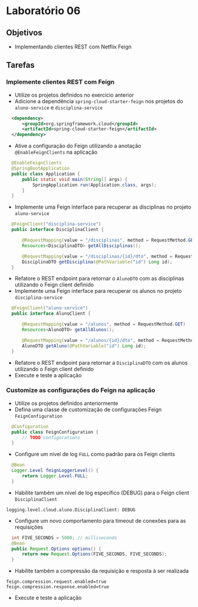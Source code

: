 # Laboratório 06

## Objetivos
- Implementando clientes REST com Netflix Feign

## Tarefas

### Implemente clientes REST com Feign
- Utilize os projetos definidos no exercício anterior
- Adicione a dependência `spring-cloud-starter-feign` nos projetos do `aluno-service` e `disciplina-service`
```xml
  <dependency>
      <groupId>org.springframework.cloud</groupId>
      <artifactId>spring-cloud-starter-feign</artifactId>
  </dependency>
```
- Ative a configuração do Feign utilizando a anotação `@EnableFeignClients` na aplicação
```java
  @EnableFeignClients
  @SpringBootApplication
  public class Application {
      public static void main(String[] args) {
          SpringApplication.run(Application.class, args);
      }
  }
```
- Implemente uma Feign interface para recuperar as disciplinas no projeto `aluno-service`
```java
  @FeignClient("disciplina-service")
  public interface DisciplinaClient {

      @RequestMapping(value = "/disciplinas", method = RequestMethod.GET)
      Resources<DisciplinaDTO> getAllDisciplinas();

      @RequestMapping(value = "/disciplinas/{id}/dto", method = RequestMethod.GET)
      DisciplinaDTO getDisciplina(@PathVariable("id") Long id);
  }
```
- Refatore o REST endpoint para retornar o `AlunoDTO` com as disciplinas utilizando o Feign client definido
- Implemente uma Feign interface para recuperar os alunos no projeto `disciplina-service`
```java
  @FeignClient("aluno-service")
  public interface AlunoClient {

      @RequestMapping(value = "/alunos", method = RequestMethod.GET)
      Resources<AlunoDTO> getAllAlunos();

      @RequestMapping(value = "/alunos/{id}/dto", method = RequestMethod.GET)
      AlunoDTO getAluno(@PathVariable("id") Long id);	
  }
```
- Refatore o REST endpoint para retornar a `DisciplinaDTO` com os alunos utilizando o Feign client definido
- Execute e teste a aplicação

### Customize as configurações do Feign na aplicação
- Utilize os projetos definidos anteriormente
- Defina uma classe de customização de configurações Feign `FeignConfiguration`
```java
  @Configuration
  public class FeignConfiguration {  
      // TODO configurations
  }
```
- Configure um nível de log `FULL` como padrão para os Feign clients
```java
  @Bean
  Logger.Level feignLoggerLevel() {
      return Logger.Level.FULL;
  }
```
- Habilite também um nível de log específico (DEBUG) para o Feign client `DisciplinaClient`
```
logging.level.cloud.aluno.DisciplinaClient: DEBUG
```
- Configure um novo comportamento para timeout de conexões para as requisições
```java
  int FIVE_SECONDS = 5000; // milliseconds
  @Bean
  public Request.Options options() {
      return new Request.Options(FIVE_SECONDS, FIVE_SECONDS);
  }
```
- Habilite também a compressão da requisição e resposta à ser realizada
```
feign.compression.request.enabled=true
feign.compression.response.enabled=true
```
- Execute e teste a aplicação
